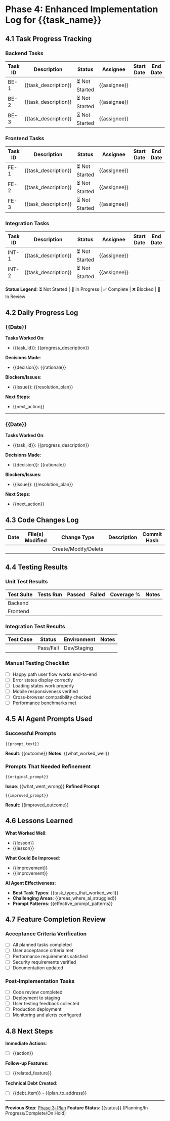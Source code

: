# Phase 4: Enhanced Implementation Log for {{task_name}}

## 4.1 Task Progress Tracking

### Backend Tasks
| Task ID | Description | Status | Assignee | Start Date | End Date | Notes |
|---------|-------------|--------|----------|------------|----------|-------|
| BE-1 | {{task_description}} | ⏳ Not Started | {{assignee}} | | | |
| BE-2 | {{task_description}} | ⏳ Not Started | {{assignee}} | | | |
| BE-3 | {{task_description}} | ⏳ Not Started | {{assignee}} | | | |

### Frontend Tasks
| Task ID | Description | Status | Assignee | Start Date | End Date | Notes |
|---------|-------------|--------|----------|------------|----------|-------|
| FE-1 | {{task_description}} | ⏳ Not Started | {{assignee}} | | | |
| FE-2 | {{task_description}} | ⏳ Not Started | {{assignee}} | | | |
| FE-3 | {{task_description}} | ⏳ Not Started | {{assignee}} | | | |

### Integration Tasks
| Task ID | Description | Status | Assignee | Start Date | End Date | Notes |
|---------|-------------|--------|----------|------------|----------|-------|
| INT-1 | {{task_description}} | ⏳ Not Started | {{assignee}} | | | |
| INT-2 | {{task_description}} | ⏳ Not Started | {{assignee}} | | | |

**Status Legend**: ⏳ Not Started | 🔄 In Progress | ✅ Complete | ❌ Blocked | 🔄 In Review

## 4.2 Daily Progress Log

### {{Date}}
**Tasks Worked On**: 
- {{task_id}}: {{progress_description}}

**Decisions Made**:
- {{decision}}: {{rationale}}

**Blockers/Issues**:
- {{issue}}: {{resolution_plan}}

**Next Steps**:
- {{next_action}}

---

### {{Date}}
**Tasks Worked On**: 
- {{task_id}}: {{progress_description}}

**Decisions Made**:
- {{decision}}: {{rationale}}

**Blockers/Issues**:
- {{issue}}: {{resolution_plan}}

**Next Steps**:
- {{next_action}}

## 4.3 Code Changes Log

| Date | File(s) Modified | Change Type | Description | Commit Hash |
|------|------------------|-------------|-------------|-------------|
| | | Create/Modify/Delete | | |

## 4.4 Testing Results

### Unit Test Results
| Test Suite | Tests Run | Passed | Failed | Coverage % | Notes |
|------------|-----------|--------|--------|------------|-------|
| Backend | | | | | |
| Frontend | | | | | |

### Integration Test Results
| Test Case | Status | Environment | Notes |
|-----------|--------|-------------|-------|
| | Pass/Fail | Dev/Staging | |

### Manual Testing Checklist
- [ ] Happy path user flow works end-to-end
- [ ] Error states display correctly
- [ ] Loading states work properly
- [ ] Mobile responsiveness verified
- [ ] Cross-browser compatibility checked
- [ ] Performance benchmarks met

## 4.5 AI Agent Prompts Used

### Successful Prompts
```
{{prompt_text}}
```
**Result**: {{outcome}}
**Notes**: {{what_worked_well}}

### Prompts That Needed Refinement
```
{{original_prompt}}
```
**Issue**: {{what_went_wrong}}
**Refined Prompt**:
```
{{improved_prompt}}
```
**Result**: {{improved_outcome}}

## 4.6 Lessons Learned

**What Worked Well**:
- {{lesson}}
- {{lesson}}

**What Could Be Improved**:
- {{improvement}}
- {{improvement}}

**AI Agent Effectiveness**:
- **Best Task Types**: {{task_types_that_worked_well}}
- **Challenging Areas**: {{areas_where_ai_struggled}}
- **Prompt Patterns**: {{effective_prompt_patterns}}

## 4.7 Feature Completion Review

### Acceptance Criteria Verification
- [ ] All planned tasks completed
- [ ] User acceptance criteria met
- [ ] Performance requirements satisfied
- [ ] Security requirements verified
- [ ] Documentation updated

### Post-Implementation Tasks
- [ ] Code review completed
- [ ] Deployment to staging
- [ ] User testing feedback collected
- [ ] Production deployment
- [ ] Monitoring and alerts configured

## 4.8 Next Steps

**Immediate Actions**:
- [ ] {{action}}

**Follow-up Features**:
- [ ] {{related_feature}}

**Technical Debt Created**:
- [ ] {{debt_item}} - {{plan_to_address}}

---

**Previous Step**: [Phase 3: Plan](03-plan.md)
**Feature Status**: {{status}} (Planning/In Progress/Complete/On Hold)
